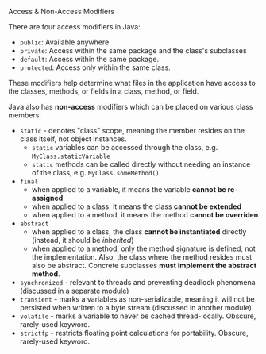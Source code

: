 
Access & Non-Access Modifiers

There are four access modifiers in Java:
- `public`: Available anywhere
- `private`: Access within the same package and the class's subclasses
- `default`: Access within the same package.
- `protected`: Access only within the same class.

These modifiers help determine what files in the application have access to the classes, methods, or fields in a class, method, or field.

Java also has **non-access** modifiers which can be placed on various class members:
- `static` - denotes "class" scope, meaning the member resides on the class itself, not object instances.
  - `static` variables can be accessed through the class, e.g. `MyClass.staticVariable`
  - `static` methods can be called directly without needing an instance of the class, e.g. `MyClass.someMethod()`
- `final`
  - when applied to a variable, it means the variable **cannot be re-assigned**
  - when applied to a class, it means the class **cannot be extended**
  - when applied to a method, it means the method **cannot be overriden**
- `abstract`
  - when applied to a class, the class **cannot be instantiated** directly (instead, it should be *inherited*)
  - when applied to a method, only the method signature is defined, not the implementation. Also, the class where the method resides must also be abstract. Concrete subclasses **must implement the abstract method**.
- `synchronized` - relevant to threads and preventing deadlock phenomena (discussed in a separate module)
- `transient` - marks a variables as non-serializable, meaning it will not be persisted when written to a byte stream (discussed in another module)
- `volatile` - marks a variable to never be cached thread-locally. Obscure, rarely-used keyword.
- `strictfp` - restricts floating point calculations for portability. Obscure, rarely-used keyword.